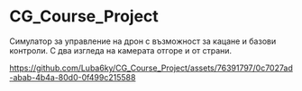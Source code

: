 # CG_Course_Project
Симулатор за управление на дрон с възможност за кацане и базови контроли. С два изгледа на камерата отгоре и от страни.




https://github.com/Luba6ky/CG_Course_Project/assets/76391797/0c7027ad-abab-4b4a-80d0-0f499c215588

